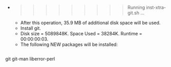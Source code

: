 * >>>>>>>>> Running inst-xtra-git.sh ...
  * After this operation, 35.9 MB of additional disk space will be used.
  * Install git.
  * Disk size = 5089848K. Space Used = 38284K. Runtime = 00:00:00:03.
  * The following NEW packages will be installed:
  ```bash
git git-man liberror-perl
  ```
